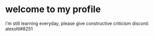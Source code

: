 # welcome to my profile
i'm still learning everyday, please give constructive criticism
discord: alexoltl#8251
